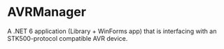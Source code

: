# AVRManager
A .NET 6 application (Library + WinForms app) that is interfacing with an STK500-protocol compatible AVR device.
